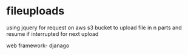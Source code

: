 # fileuploads

using jquery for request on aws s3 bucket to upload file in n parts and resume if interrupted for next upload

web framework- djanago

